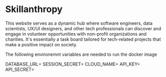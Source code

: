 # Skillanthropy

This website serves as a dynamic hub where software engineers, data scientists, UX/UI designers, and other tech professionals can discover and engage in volunteer opportunities with non-profit organizations and charities. It's essentially a task board tailored for tech-related projects that make a positive impact on society.

The following environemnt variables are needed to run the docker image

DATABASE_URL=
SESSION_SECRET=
CLOUD_NAME=
API_KEY=
API_SECRET=
